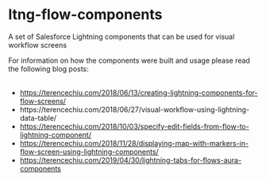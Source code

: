 # ltng-flow-components
A set of Salesforce Lightning components that can be used for visual workflow screens

For information on how the components were built and usage please read the following blog posts:
<br/><br/>
<ul>
	<li><a href="https://terencechiu.com/2018/06/13/creating-lightning-components-for-flow-screens/" target="_blank">https://terencechiu.com/2018/06/13/creating-lightning-components-for-flow-screens/</a></li>
	<li><a href="https://terencechiu.com/2018/06/27/visual-workflow-using-lightning-data-table/"></a>https://terencechiu.com/2018/06/27/visual-workflow-using-lightning-data-table/</li>
	<li><a href="https://terencechiu.com/2018/10/03/specify-edit-fields-from-flow-to-lightning-component/" target="_blank">https://terencechiu.com/2018/10/03/specify-edit-fields-from-flow-to-lightning-component/</a></li>
	<li><a href="https://terencechiu.com/2018/11/28/displaying-map-with-markers-in-flow-screen-using-lightning-components/">https://terencechiu.com/2018/11/28/displaying-map-with-markers-in-flow-screen-using-lightning-components/</a></li>
	<li><a href="https://terencechiu.com/2019/04/30/lightning-tabs-for-flows-aura-components/">https://terencechiu.com/2019/04/30/lightning-tabs-for-flows-aura-components</a></li>
</ul>
